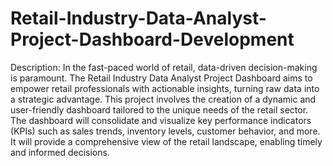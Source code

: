 # Retail-Industry-Data-Analyst-Project-Dashboard-Development
Description: In the fast-paced world of retail, data-driven decision-making is paramount. The Retail Industry Data Analyst Project Dashboard aims to empower retail professionals with actionable insights, turning raw data into a strategic advantage.
This project involves the creation of a dynamic and user-friendly dashboard tailored to the unique needs of the retail sector. The dashboard will consolidate and visualize key performance indicators (KPIs) such as sales trends, inventory levels, customer behavior, and more. It will provide a comprehensive view of the retail landscape, enabling timely and informed decisions.
